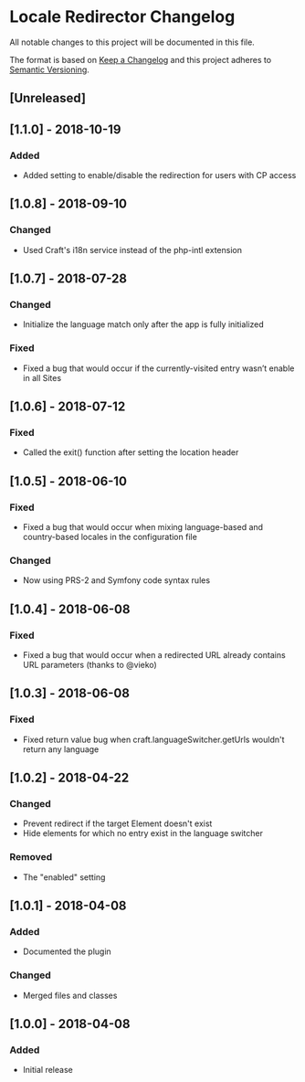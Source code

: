 # Locale Redirector Changelog

All notable changes to this project will be documented in this file.

The format is based on [Keep a Changelog](http://keepachangelog.com/) and this project adheres to [Semantic Versioning](http://semver.org/).

## [Unreleased]

## [1.1.0] - 2018-10-19

### Added
- Added setting to enable/disable the redirection for users with CP access

## [1.0.8] - 2018-09-10

### Changed
- Used Craft's i18n service instead of the php-intl extension

## [1.0.7] - 2018-07-28

### Changed
- Initialize the language match only after the app is fully initialized

### Fixed
- Fixed a bug that would occur if the currently-visited entry wasn’t enable in all Sites

## [1.0.6] - 2018-07-12

### Fixed
- Called the exit() function after setting the location header

## [1.0.5] - 2018-06-10

### Fixed
- Fixed a bug that would occur when mixing language-based and country-based locales in the configuration file

### Changed
- Now using PRS-2 and Symfony code syntax rules

## [1.0.4] - 2018-06-08

### Fixed
- Fixed a bug that would occur when a redirected URL already contains URL parameters (thanks to @vieko)

## [1.0.3] - 2018-06-08

### Fixed
- Fixed return value bug when craft.languageSwitcher.getUrls wouldn't return any language

## [1.0.2] - 2018-04-22

### Changed
- Prevent redirect if the target Element doesn't exist
- Hide elements for which no entry exist in the language switcher

### Removed
- The "enabled" setting

## [1.0.1] - 2018-04-08
### Added
- Documented the plugin

### Changed
- Merged files and classes

## [1.0.0] - 2018-04-08
### Added
- Initial release
